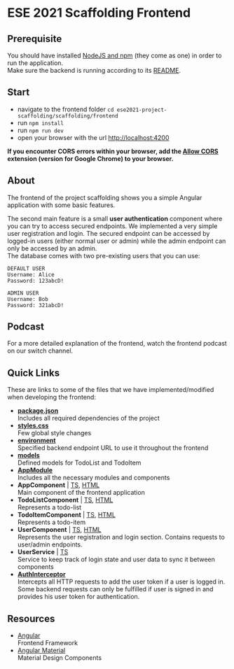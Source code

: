 # ESE 2021 Scaffolding Frontend

## Prerequisite
You should have installed [NodeJS and npm](https://nodejs.org/en/download/) (they come as one) in order to run the application.  
Make sure the backend is running according to its [README](https://github.com/scg-unibe-ch/ese2021-project-scaffolding/blob/main/scaffolding/backend/README.md).

## Start
- navigate to the frontend folder `cd ese2021-project-scaffolding/scaffolding/frontend`
- run `npm install`
- run `npm run dev`
- open your browser with the url [http://localhost:4200](http://localhost:4200/)

**If you encounter CORS errors within your browser, add the [Allow CORS](https://chrome.google.com/webstore/detail/allow-cors-access-control/lhobafahddgcelffkeicbaginigeejlf?hl=en) extension (version for Google Chrome) to your browser.**

## About
The frontend of the project scaffolding shows you a simple Angular application with some basic features.

The second main feature is a small **user authentication** component where you can try to access secured endpoints.
We implemented a very simple user registration and login. 
The secured endpoint can be accessed by logged-in users (either normal user or admin) while the admin endpoint can only be accessed by an admin.  
The database comes with two pre-existing users that you can use:
````
DEFAULT USER
Username: Alice
Password: 123abcD!

ADMIN USER
Username: Bob
Password: 321abcD!
````

## Podcast
For a more detailed explanation of the frontend, watch the frontend podcast on our switch channel.

## Quick Links
These are links to some of the files that we have implemented/modified when developing the frontend:

- **[package.json](./package.json)**  
  Includes all required dependencies of the project
- **[styles.css](./src/styles.css)**  
  Few global style changes
- **[environment](./src/environments/environment.ts)**  
  Specified backend endpoint URL to use it throughout the frontend
- **[models](./src/app/models)**  
  Defined models for TodoList and TodoItem
- **[AppModule](./src/app/app.module.ts)**  
  Includes all the necessary modules and components
- **AppComponent** | [TS](./src/app/app.component.ts), [HTML](./src/app/app.component.html)  
  Main component of the frontend application
- **TodoListComponent** | [TS](./src/app/todo-list/todo-list.component.ts), [HTML](./src/app/todo-list/todo-list.component.html)  
  Represents a todo-list
- **TodoItemComponent** | [TS](./src/app/todo-list/todo-item/todo-item.component.ts), [HTML](./src/app/todo-list/todo-item/todo-item.component.html)  
  Represents a todo-item
- **UserComponent** | [TS](./src/app/user/user.component.ts), [HTML](./src/app/user/user.component.html)  
  Represents the user registration and login section. Contains requests to user/admin endpoints.
- **UserService** | [TS](./src/app/services/user.service.ts)  
  Service to keep track of login state and user data to sync it between components
- **[AuthInterceptor](./src/app/auth/auth.interceptor.ts)**  
  Intercepts all HTTP requests to add the user token if a user is logged in.
  Some backend requests can only be fulfilled if user is signed in and provides his user token for authentication.

## Resources
- [Angular](https://angular.io/)  
  Frontend Framework
- [Angular Material](https://material.angular.io/)  
  Material Design Components
